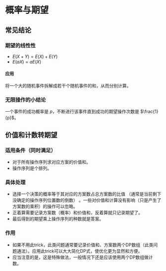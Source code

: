 # 概率与期望

## 常见结论

### 期望的线性性
- $E(X + Y)=E(X)+E(Y)$
- $E(aX)=aE(X)$

#### 应用
将一个大的随机事件拆解成若干个随机事件的和，从而分别计算。

### 无限操作的小结论
一个事件的成功概率是 $p$，不断进行该事件直到成功的期望操作次数是 $\frac{1}{p}$。

## 价值和计数转期望

### 适用条件（同时满足）
- 对于所有操作序列求对应方案的价值和。
- 操作序列是个排列。

### 具体处理
- 选择一个决策的概率等于其对应的方案数占总方案数的比值 （通常是当前剩下没确定的操作序列位置数的倒数） 。一些对价值和计算没有影响（只是产生了方案数的乘积）的操作可以忽略。
- 正着算需要记录方案数（概率）和价值和，反着算就只记录期望了。
- 最后得到的期望乘上操作序列的种数就是答案。

### 作用
- 如果不用此trick，此类问题通常要记录价值和、方案数两个DP数组（此类问题通法）。应用此trick可以大大简化DP式，使优化更为显然和方便。
- 应当注意的是，这是特殊做法，一般情况下还是应该使用两个DP数组做计数。 